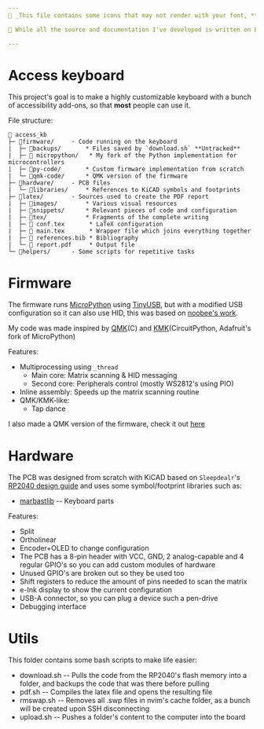 ```yaml
---
 _This file contains some icons that may not render with your font, **don't worry!**_

 While all the source and documentation I've developed is written on English, the report is on Spanish to be presented at my University, I might translate it on the future

---
```


Access keyboard
===============
This project's goal is to make a highly customizable keyboard with a bunch of accessibility add-ons, so that **most** people can use it.

File structure:
```
📂 access_kb
├─ 📂firmware/     - Code running on the keyboard
|  ├─ 📂backups/       * Files saved by `download.sh` **Untracked**
|  ├─  micropython/   * My fork of the Python implementation for microcontrollers
|  ├─ 📂py-code/       * Custom firmware implementation from scratch
|  └─ 📂qmk-code/      * QMK version of the firmware
├─ 📂hardware/     - PCB files
|  └─ 📂libraries/     * References to KiCAD symbols and footprints 
├─ 📂latex/        - Sources used to create the PDF report
|  ├─ 📂images/        * Various visual resources 
|  ├─ 📂snippets/      * Relevant pieces of code and configuration
|  ├─ 📂tex/           * Fragments of the complete writing
|  ├─  conf.tex       * LaTeX configuration
|  ├─  main.tex       * Wrapper file which joins everything together 
|  ├─  references.bib * Bibliography
|  └─  report.pdf     * Output file 
└─ 📂helpers/      - Some scripts for repetitive tasks
```


Firmware
========
The firmware runs [MicroPython](https://micropython.org/) using [TinyUSB](https://docs.tinyusb.org/en/latest/), but with a modified USB configuration so it can also use HID, this was based on [noobee's work](https://github.com/noobee/micropython/tree/usb-hid).

My code was made inspired by [QMK](https://github.com/qmk/qmk_firmware)(C) and [KMK](https://github.com/KMKfw/kmk_firmware)(CircuitPython, Adafruit's fork of MicroPython)

Features:
- Multiprocessing using `_thread`
  - Main core: Matrix scanning & HID messaging
  - Second core: Peripherals control (mostly WS2812's using PIO)
- Inline assembly: Speeds up the matrix scanning routine
- QMK/KMK-like:
  - Tap dance

I also made a QMK version of the firmware, check it out [here](https://github.com/qmk/qmk_firmware/keyboards/elpekenin/access/v1)


Hardware
========
The PCB was designed from scratch with KiCAD based on `Sleepdealr`'s [RP2040 design guide](https://github.com/Sleepdealr/RP2040-designguide) and uses some symbol/footprint libraries such as:
- [marbastlib](https://github.com/ebastler/marbastlib) -- Keyboard parts

Features:
- Split
- Ortholinear
- Encoder+OLED to change configuration 
- The PCB has a 8-pin header with VCC, GND, 2 analog-capable and 4 regular GPIO's so you can add custom modules of hardware
- Unused GPIO's are broken out so they be used too
- Shift registers to reduce the amount of pins needed to scan the matrix
- e-Ink display to show the current configuration
- USB-A connector, so you can plug a device such a pen-drive
- Debugging interface


Utils
=====
This folder contains some bash scripts to make life easier:
- download.sh -- Pulls the code from the RP2040's flash memory into a folder, and backups the code that was there before pulling 
- pdf.sh      -- Compiles the latex file and opens the resulting file
- rmswap.sh   -- Removes all .swp files in nvim's cache folder, as a bunch will be created upon SSH disconnecting 
- upload.sh   -- Pushes a folder's content to the computer into the board


<!--
(Future plan)
Software 
========
Program running on your computer that can control some features of the keyboard
-->
